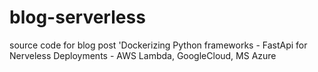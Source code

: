 # blog-serverless
source code for blog post 'Dockerizing Python frameworks - FastApi for Nerveless Deployments - AWS Lambda, GoogleCloud, MS Azure
